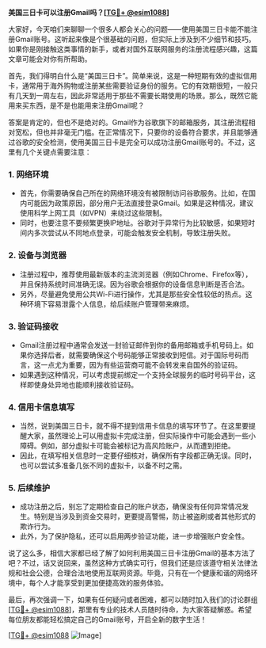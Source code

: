 **美国三日卡可以注册Gmail吗？[[TG💪+ @esim1088](https://t.me/s/esim1088)]**

大家好，今天咱们来聊聊一个很多人都会关心的问题——使用美国三日卡能不能注册Gmail账号。这听起来像是个很基础的问题，但实际上涉及到不少细节和技巧。如果你是刚接触这类事情的新手，或者对国外互联网服务的注册流程感兴趣，这篇文章可能会对你有所帮助。

首先，我们得明白什么是“美国三日卡”。简单来说，这是一种短期有效的虚拟信用卡，通常用于海外购物或注册某些需要验证身份的服务。它的有效期很短，一般只有几天到一周左右，因此非常适用于那些不需要长期使用的场景。那么，既然它能用来买东西，是不是也能用来注册Gmail呢？

答案是肯定的，但也不是绝对的。Gmail作为谷歌旗下的邮箱服务，其注册流程相对宽松，但也并非毫无门槛。在正常情况下，只要你的设备符合要求，并且能够通过谷歌的安全检测，使用美国三日卡是完全可以成功注册Gmail账号的。不过，这里有几个关键点需要注意：

### 1. **网络环境**
   - 首先，你需要确保自己所在的网络环境没有被限制访问谷歌服务。比如，在国内可能因为政策原因，部分用户无法直接登录Gmail。如果是这种情况，建议使用科学上网工具（如VPN）来绕过这些限制。
   - 同时，也要注意不要频繁更换IP地址。谷歌对于异常行为比较敏感，如果短时间内多次尝试从不同地点登录，可能会触发安全机制，导致注册失败。

### 2. **设备与浏览器**
   - 注册过程中，推荐使用最新版本的主流浏览器（例如Chrome、Firefox等），并且保持系统时间准确无误。因为谷歌会根据你的设备信息判断是否合法。
   - 另外，尽量避免使用公共Wi-Fi进行操作，尤其是那些安全性较低的热点。这种环境下容易泄露个人信息，给后续账户管理带来麻烦。

### 3. **验证码接收**
   - Gmail注册过程中通常会发送一封验证邮件到你的备用邮箱或手机号码上。如果你选择后者，就需要确保这个号码能够正常接收到短信。对于国际号码而言，这一点尤为重要，因为有些运营商可能不会转发来自国外的验证码。
   - 如果遇到这种情况，可以考虑提前绑定一个支持全球服务的临时号码平台，这样即使身处异地也能顺利接收验证码。

### 4. **信用卡信息填写**
   - 当然，说到美国三日卡，就不得不提到信用卡信息的填写环节了。在这里要提醒大家，虽然理论上可以用虚拟卡完成注册，但实际操作中可能会遇到一些小障碍。例如，部分虚拟卡可能会被标记为高风险账户，从而遭到拒绝。
   - 因此，在填写相关信息时一定要仔细核对，确保所有字段都正确无误。同时，也可以尝试多准备几张不同的虚拟卡，以备不时之需。

### 5. **后续维护**
   - 成功注册之后，别忘了定期检查自己的账户状态，确保没有任何异常情况发生。特别是当涉及到资金交易时，更要提高警惕，防止被盗刷或者其他形式的欺诈行为。
   - 此外，为了保护隐私，还可以启用两步验证功能，进一步增强账户安全性。

说了这么多，相信大家都已经了解了如何利用美国三日卡注册Gmail的基本方法了吧？不过，话又说回来，虽然这种方式确实可行，但我们还是应该遵守相关法律法规和社会公德，合理合法地使用互联网资源。毕竟，只有在一个健康和谐的网络环境中，每个人才能享受到更加便捷高效的服务体验。

最后，再次强调一下，如果有任何疑问或者困难，都可以随时加入我们的讨论群组[[TG💪+ @esim1088](https://t.me/s/esim1088)]，那里有专业的技术人员随时待命，为大家答疑解惑。希望每位朋友都能轻松搞定自己的Gmail账号，开启全新的数字生活！

[[TG💪+ @esim1088](https://t.me/s/esim1088) ![Image](https://i.postimg.cc/4NQfJmqS/Snipaste-2025-05-13-00-14-12.png)]